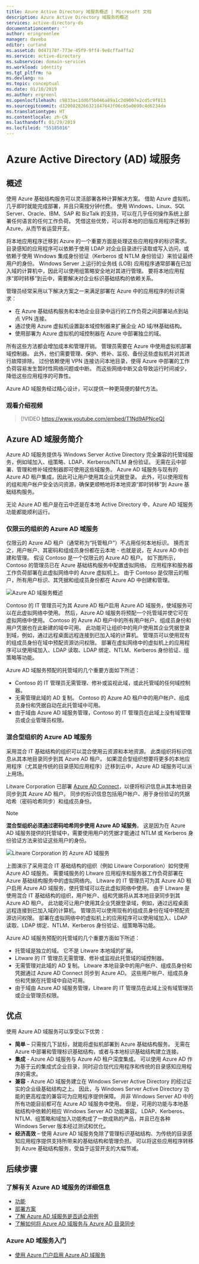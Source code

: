 ```yaml
---
title: Azure Active Directory 域服务概述 | Microsoft 文档
description: Azure Active Directory 域服务的概述
services: active-directory-ds
documentationcenter: ''
author: eringreenlee
manager: daveba
editor: curtand
ms.assetid: 0d47178f-773e-45f9-9ff4-9e8cffa4ffa2
ms.service: active-directory
ms.subservice: domain-services
ms.workload: identity
ms.tgt_pltfrm: na
ms.devlang: na
ms.topic: conceptual
ms.date: 01/10/2019
ms.author: ergreenl
ms.openlocfilehash: c9833ac1dd6f5b046a89a1c2d9007e2cd5c9f813
ms.sourcegitcommit: d3200828266321847643f06c65a0698c4d6234da
ms.translationtype: HT
ms.contentlocale: zh-CN
ms.lasthandoff: 01/29/2019
ms.locfileid: "55185016"
---
```

# <a name="azure-active-directory-ad-domain-services"></a>Azure Active Directory (AD) 域服务
## <a name="overview"></a>概述
使用 Azure 基础结构服务可以灵活部署各种计算解决方案。 借助 Azure 虚拟机，几乎即时就能完成部署，并且只需按分钟付费。 使用 Windows、Linux、SQL Server、Oracle、IBM、SAP 和 BizTalk 的支持，可以在几乎任何操作系统上部署任何语言的任何工作负荷。 凭借这些优势，可以将本地的旧版应用程序迁移到 Azure，从而节省运营开支。

将本地应用程序迁移到 Azure 的一个重要方面是处理这些应用程序的标识需求。 目录感知的应用程序可以依赖于使用 LDAP 对企业目录进行读取或写入访问，或依赖于使用 Windows 集成身份验证（Kerberos 或 NTLM 身份验证）来验证最终用户的身份。 Windows Server 上运行的业务线 (LOB) 应用程序通常部署在已加入域的计算机中，因此可以使用组策略安全地对其进行管理。 要将本地应用程序“即时转移”到云中，需要解决对企业标识基础结构的依赖关系。

管理员经常采用以下解决方案之一来满足部署在 Azure 中的应用程序的标识需求：

* 在 Azure 基础结构服务和本地企业目录中运行的工作负荷之间部署站点到站点 VPN 连接。
* 通过使用 Azure 虚拟机设置副本域控制器来扩展企业 AD 域/林基础结构。
* 使用部署为 Azure 虚拟机的域控制器在 Azure 中部署独立的域。

所有这些方法都会增加成本和管理开销。 管理员需要在 Azure 中使用虚拟机部署域控制器。 此外，他们需要管理、保护、修补、监视、备份这些虚拟机并对其进行故障排除。 过份依赖使用 VPN 连接访问本地目录，使得 Azure 中部署的工作负荷容易发生暂时性网络问题或中断。 而这些网络中断又会导致运行时间减少，降低这些应用程序的可靠性。

Azure AD 域服务经过精心设计，可以提供一种更简便的替代方法。

### <a name="watch-an-introductory-video"></a>观看介绍视频

>[!VIDEO https://www.youtube.com/embed/T1Nd9APNceQ]

## <a name="introducing-azure-ad-domain-services"></a>Azure AD 域服务简介

Azure AD 域服务提供与 Windows Server Active Directory 完全兼容的托管域服务，例如域加入、组策略、LDAP、Kerberos/NTLM 身份验证。 无需在云中部署、管理和修补域控制器即可使用这些域服务。 Azure AD 域服务与现有的 Azure AD 租户集成，因此可让用户使用其企业凭据登录。 此外，可以使用现有的组和用户帐户安全访问资源，确保更顺畅地将本地资源“即时转移”到 Azure 基础结构服务。

无论 Azure AD 租户是在云中还是在本地 Active Directory 中，Azure AD 域服务功能都能顺利运行。

### <a name="azure-ad-domain-services-for-cloud-only-organizations"></a>仅限云的组织的 Azure AD 域服务

仅限云的 Azure AD 租户（通常称为“托管租户”）不占用任何本地标识。 换而言之，用户帐户、其密码和组成员身份都在云本地 - 也就是说，在 Azure AD 中创建和管理。 假设 Contoso 是一个仅限云的 Azure AD 租户。 如下图所示，Contoso 的管理员已在 Azure 基础结构服务中配置虚拟网络。 应用程序和服务器工作负荷部署在此虚拟网络中的 Azure 虚拟机上。 由于 Contoso 是仅限云的租户，所有用户标识、其凭据和组成员身份都在 Azure AD 中创建和管理。

![Azure AD 域服务概述](./media/active-directory-domain-services-overview/aadds-overview.png)

Contoso 的 IT 管理员可为其 Azure AD 租户启用 Azure AD 域服务，使域服务可以在此虚拟网络中使用。 然后，Azure AD 域服务将预配一个托管域并使它可在虚拟网络中使用。 Contoso 的 Azure AD 租户中的所有用户帐户、组成员身份和用户凭据也在此新建的域中可用。 此功能可让组织中的用户使用其企业凭据登录到域，例如，通过远程桌面远程连接到已加入域的计算机。 管理员可以使用现有的组成员身份在域中预配资源访问权限。 部署在虚拟网络中的虚拟机上的应用程序可以使用域加入、LDAP 读取、LDAP 绑定、NTLM、Kerberos 身份验证、组策略等功能。

Azure AD 域服务预配的托管域的几个重要方面如下所述：

* Contoso 的 IT 管理员无需管理、修补或监视此域，或此托管域的任何域控制器。
* 无需管理此域的 AD 复制。 Contoso 的 Azure AD 租户中的用户帐户、组成员身份和凭据自动在此托管域中可用。
* 由于域由 Azure AD 域服务管理，Contoso 的 IT 管理员在此域上没有域管理员或企业管理员权限。

### <a name="azure-ad-domain-services-for-hybrid-organizations"></a>混合型组织的 Azure AD 域服务
采用混合 IT 基础结构的组织可以混合使用云资源和本地资源。 此类组织将标识信息从其本地目录同步到其 Azure AD 租户。 如果混合型组织想要将更多的本地应用程序（尤其是传统的目录感知应用程序）迁移到云中，Azure AD 域服务可以派上用场。

Litware Corporation 已部署 [Azure AD Connect](../active-directory/hybrid/whatis-hybrid-identity.md)，以便将标识信息从其本地目录同步到其 Azure AD 租户。 同步的标识信息包括用户帐户、用于身份验证的凭据哈希（密码哈希同步）和组成员身份。

> [!NOTE]
> **混合型组织必须通过密码哈希同步使用 Azure AD 域服务**。 这是因为在 Azure AD 域服务提供的托管域中，需要使用用户的凭据才能通过 NTLM 或 Kerberos 身份验证方法来验证这些用户的身份。
>
>

![Litware Corporation 的 Azure AD 域服务](./media/active-directory-domain-services-overview/aadds-overview-synced-tenant.png)

上图演示了采用混合 IT 基础结构的组织（例如 Litware Corporation）如何使用 Azure AD 域服务。 需要域服务的 Litware 应用程序和服务器工作负荷部署在 Azure 基础结构服务中的虚拟网络内。 Litware 的 IT 管理员可为其 Azure AD 租户启用 Azure AD 域服务，使托管域可以在此虚拟网络中使用。 由于 Litware 是使用混合 IT 基础结构的组织，用户帐户、组和凭据将从其本地目录同步到其 Azure AD 租户。 此功能可让用户使用其企业凭据登录域，例如，通过远程桌面远程连接到已加入域的计算机。 管理员可以使用现有的组成员身份在域中预配资源访问权限。 部署在虚拟网络中的虚拟机上的应用程序可以使用域加入、LDAP 读取、LDAP 绑定、NTLM、Kerberos 身份验证、组策略等功能。

Azure AD 域服务预配的托管域的几个重要方面如下所述：

* 托管域是独立的域。 它不是 Litware 本地域的扩展。
* Litware 的 IT 管理员无需管理、修补或监视此托管域的域控制器。
* 无需管理对此域的 AD 复制。 Litware 本地目录中的用户帐户、组成员身份和凭据通过 Azure AD Connect 同步到 Azure AD。 这些用户帐户、组成员身份和凭据在托管域中自动可用。
* 由于域由 Azure AD 域服务管理，Litware 的 IT 管理员在此域上没有域管理员或企业管理员权限。

## <a name="benefits"></a>优点
使用 Azure AD 域服务可以享受以下优势：

* **简单** – 只需按几下鼠标，就能将虚拟机部署到 Azure 基础结构服务。 无需在 Azure 中部署和管理标识基础结构，或者与本地标识基础结构建立连接。
* **集成** - Azure AD 域服务与 Azure AD 租户深度集成。 可以使用 Azure AD 作为基于云的集成式企业目录，同时迎合现代应用程序和传统的目录感知应用程序的需求。
* **兼容** - Azure AD 域服务建立在 Windows Server Active Directory 的经过证实的企业级基础结构之上。 因此，与 Windows Server Active Directory 功能的更高程度的兼容可为应用程序提供保障。 并非 Windows Server AD 中的所有功能目前都可在 Azure AD 域服务中使用。 但是，可用的功能与本地基础结构中依赖的相应 Windows Server AD 功能兼容。 LDAP、Kerberos、NTLM、组策略和域加入功能构成了一款成熟的产品，并且已在各种 Windows Server 版本经过测试和优化。
* **经济高效** – 使用 Azure AD 域服务免除了管理标识基础结构、为传统的目录感知应用程序提供支持所带来的基础结构和管理负担。 可以将这些应用程序转移到 Azure 基础结构服务，受益于运营开支的大幅节减。


## <a name="next-steps"></a>后续步骤
### <a name="learn-more-about-azure-ad-domain-services"></a>了解有关 Azure AD 域服务的详细信息
* [功能](active-directory-ds-features.md)
* [部署方案](active-directory-ds-scenarios.md)
* [了解 Azure AD 域服务是否适合用例](active-directory-ds-comparison.md)
* [了解如何将 Azure AD 域服务与 Azure AD 目录同步](active-directory-ds-synchronization.md)

### <a name="get-started-with-azure-ad-domain-services"></a>Azure AD 域服务入门
* [使用 Azure 门户启用 Azure AD 域服务](active-directory-ds-getting-started.md)

